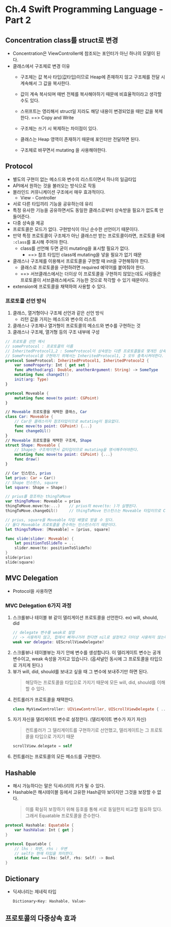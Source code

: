 # Ch.4 Swift Programming Language - Part 2

## Concentration class를 struct로 변경
- Concentration은 ViewController에 참조되는 포인터가 아닌 하나의 모델이 된다.
- 클래스에서 구조체로 변경 이유
    - 구조체는 값 복사 타입(값타입)이므로 Heap에 존재하지 않고 구조체를 전달 시 계속해서 그 값을 복사한다.
    - 값이 계속 복사되며 매번 전체를 복사해야하기 때문에 비효율적이라고 생각할 수도 있다.
    - 스위프트는 영리해서 struct일 지라도 해당 내용이 변경되었을 때만 값을 복제한다. ==> Copy and Write

    - 구조체는 쓰기 시 복제하는 차이점이 있다.
    - 클래스는 Heap 영역이 존재하기 때문에 포인터만 전달하면 된다.
    - 구조체로 바꾸면서 mutating 을 사용해야한다.

## Protocol
- 별도의 구현이 없는 메소드와 변수의 리스트이면서 하나의 일급타입
- API에서 원하는 것을 불러오는 방식으로 작동
- 블라인드 커뮤니케이션 구조에서 매우 효과적이다.
    - View - Controller
- 서로 다른 타입끼리 기능을 공유하는데 유리
- 특정 유사한 기능을 공유하면서도 동일한 클래스로부터 상속받을 필요가 없도록 만들어준다.
- 다중 상속을 제공
- 프로토콜은 모드가 없다. 구현방식이 아닌 순수한 선언이기 때문이다.
- 만약 특정 프로토콜이 구조체가 아닌 클래스만 받는 프로토콜이라면, 프로토콜 뒤에 ```:class```를 표시해 주어야 한다.
    - class를 선언해 두면 굳이 mutating을 표시할 필요가 없다.
        - ==> 참조 타입인 class에 mutating을 넣을 필요가 없기 때문
- 클래스나 구조체를 이용해서 프로토콜을 구현할 때 init을 구현해줘야 한다.
    - 클래스로 프로토콜을 구현하려면 required 예약어를 붙여줘야 한다.
    - ==> 서브클래스에서는 더이상 이 프로토콜을 구현하지 않았는데도 사람들은 프로토콜이 서브클래스에서도 가능한 것으로 착각할 수 있기 때문이다.
- extension에 프로토콜을 채택하여 사용할 수 있다.

### 프로토콜 선언 방식
1. 클래스, 열거형이나 구조체 선언과 같은 선언 방식
    - 리턴 값을 가지는 메소드와 변수의 리스트
2. 클래스나 구조체나 열거형이 프로토콜의 메소드와 변수를 구현하는 것
3. 클래스나 구조체, 열거형 등의 구조 내부에 구성

```swift
// 프로토콜 선언 예시
// someProtocol : 프로토콜의 이름
// InheritedProtocol1,2 : SomeProtocol이 상속받는 다른 프로토콜들로 몇개든 상속받을수 있다.
// SomeProtocol을 구현하기 위해서는 InheritedProtocol1, 2 모두 충족시켜야한다.
protocol SomeProtocol: InheritedProtocol1, InheritedProtocol2 {
    var someProperty: Int { get set }
    func aMethod(arg1: Double, anotherArgument: String) -> SomeType
    mutating func changeIt()
    init(arg: Type)
}
```

```swift
protocol Moveable {
    mutating func move(to point: CGPoint)
}

// Moveable 프로토콜을 채택한 클래스, Car
class Car: Moveable {
    // Car은 클래스이자 참조타입이므로 mutating이 필요없다.
    func move(to point: CGPoint) {...}
    func changeOil()
}
// Moveable 프로토콜을 채택한 구조체, Shape
struct Shape: Moveable {
    // Shape는 구조체이면서 값타입이므로 mutating을 명시해주어야한다.
    mutating func move(to point: CGPoint) {...}
    func draw()
}

// Car 인스턴스, prius
let prius: Car = Car()
// Shape 인스턴스, square
let square: Shape = Shape()

// prius를 참조하는 thingToMove
var thingToMove: Moveable = prius
thingToMove.move(to:...)    // prius의 move(to: )가 실행된다.
thingToMove.changeOil()     // thingToMove 인스턴스는 Moveable 타입이므로 Car에만 있는 메서드는 실행 불가, 프로토콜 내부에 있는 메서드만 실행 가능

// prius, square을 Moveable 타입 배열로 받을 수 있다.
// 둘다 Moveable 프로토콜을 준수하는 인스턴스이기 때문이다.
let thingsToMove: [Moveable] = [prius, square]

func slide(slider: Moveable) {
    let positionToSlideTo = ...
    slider.move(to: positionToSlideTo)
}
slide(prius)
slide(square)
```

## MVC Delegation
- Protocol을 사용하면 

### MVC Delegation 6가지 과정
1. 스크롤뷰나 테이블 뷰 같이 델리게이션 프로토콜을 선언한다. ex) will, should, did
    ```swift
    // delegate 변수를 weak로 설정
    // -> 사용하지 않고, 힙에서 빠져나가려 한다면 nil로 설정하고 더이상 사용하지 않는다.
    weak var delegate: UIScrollViewDelegate?
    ```
2. 스크롤뷰나 테이블뷰는 자기 안에 변수를 생성합니다. 이 델리게이트 변수는 공개 변수이고, weak 속성을 가지고 있습니다. (옵셔널인 동시에 그 프로토콜을 타입으로 가지게 된다.)
3. 뷰가 will, did, should를 보내고 싶을 때 그 변수에 보내주기만 하면 된다.
    > 해당하는 프로토콜을 타입으로 가지기 때문에 모든 will, did, should를 이해할 수 있다.
4. 컨트롤러가 프로토콜을 채택한다.
    ```swift
    class MyViewController: UIViewController, UIScrollViewDelegate { ... }
    ```
5. 자기 자신을 델리게이트 변수로 설정한다. (델리게이트 변수가 자기 자신)
    > 컨트롤러가 그 델리게이트를 구현하기로 선언했고, 델리게이트는 그 프로토콜을 타입으로 가지기 때문
    ```swift
    scrollView.delegate = self
    ```
6. 컨트롤러는 프로토콜의 모든 메소드를 구현한다.

## Hashable
- 해시 가능하다는 말은 딕셔너리의 키가 될 수 있다.
- Hashable은 해시테이블 등에서 고유한 Hash같아 보이지만 그것을 보장할 수 없다.
    > 이를 확실히 보장하기 위해 등호를 통해 서로 동일한지 비교할 필요하 있다. 그래서 Equatable 프로토콜을 준수한다.

```swift
protocol Hashable: Equatable {
    var hashValue: Int { get }
}

protocol Equatable {
    // lhs : 좌변, rhs : 우변
    // self는 현재 타입을 의미한다.
    static func ==(lhs: Self, rhs: Self) -> Bool
}
```

## Dictionary
- 딕셔너리는 제네릭 타입
    ```swift
    Dictionary<Key: Hashable, Value>
    ```

## 프로토콜의 다중상속 효과

